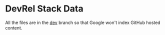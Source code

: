 # DevRel Stack Data

All the files are in the [dev](https://github.com/RapidAPI/DevRel-Stack-Contents/tree/dev) branch so that Google won't index GitHub hosted content.
